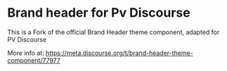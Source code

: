 # Brand header for Pv Discourse

This is a Fork of the official Brand Header theme component, adapted for PV Discourse

More info at: https://meta.discourse.org/t/brand-header-theme-component/77977
